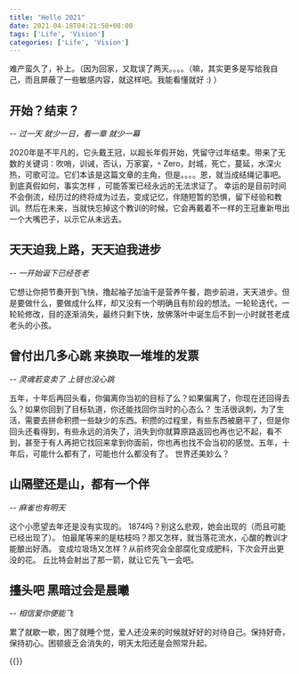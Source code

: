 ```yaml
---
title: "Hello 2021"
date: 2021-04-18T04:21:50+08:00
tags: ['Life', 'Vision']
categories: ['Life', 'Vision']
---
```


难产蛮久了，补上。（因为回家，又耽误了两天。。。。（嘛，其实更多是写给我自己，而且屏蔽了一些敏感内容，就这样吧。我能看懂就好 :) ）

## 开始？结束？

*-- 过一天 就少一日，看一章 就少一幕*

2020年是不平凡的，它头戴王冠，以超长年假开始，凭留守过年结束。带来了无数的关键词：吹哨，训诫，否认，万家宴，𐤃 Zero，封城，死亡，蔓延，水深火热，可歌可泣。它们本该是这篇文章的主角，但是。。。。恩，就当成结绳记事吧。到底真假如何，事实怎样 ，可能答案已经永远的无法求证了。
幸运的是目前时间不会倒流，经历过的终将成为过去，变成记忆，伴随短暂的恐惧，留下经验和教训。然后在未来，当就快忘掉这个教训的时候，它会再戴着不一样的王冠重新甩出一个大嘴巴子，以示它从未远去。

## 天天迫我上路，天天迫我进步

*-- 一开始诞下已经苍老*

它想让你把节奏开到飞快，撸起袖子加油干是营养午餐，跑步前进，天天进步。但是要做什么，要做成什么样，却又没有一个明确且有阶段的想法。一轮轮迭代，一轮轮修改，目的逐渐消失，最终只剩下快，放佛落叶中诞生后不到一小时就苍老成老头的小孩。

## 曾付出几多心跳 来换取一堆堆的发票

*-- 灵魂若变卖了 上链也没心跳*

五年，十年后再回头看，你偏离你当初的目标了么？如果偏离了，你现在还回得去么？如果你回到了目标轨道，你还能找回你当时的心态么？
生活很讽刺，为了生活，需要去拼命积攒一些缺少的东西。积攒的过程里，有些东西被磨平了，但是你回头还看得到，有些永远的消失了，消失到你就算原路返回也再也记不起，看不到，甚至于有人再把它找回来拿到你面前，你也再也找不会当初的感觉。五年，十年后，可能什么都有了，可能也什么都没有了。
世界还美妙么？

## 山隔壁还是山，都有一个伴

*-- 麻雀也有明天*

这个小愿望去年还是没有实现的。
1874吗？别这么悲观，她会出现的（而且可能已经出现了）。
怕最尾等来的是枯枝吗？那又怎样，就当落花流水，心酸的教训才能酿出好酒。
变成垃圾场又怎样？从前终究会全部腐化变成肥料，下次会开出更没的花。
丘比特会射出了那一箭，就让它先飞一会吧。

## 擡头吧 黑暗过会是晨曦

*-- 相信爱你便能飞*

累了就歇一歇，困了就睡个觉，爱人还没来的时候就好好的对待自己。保持好奇，保持初心。困顿疲乏会消失的，明天太阳还是会照常升起。

{{<youtube YQPaoggpn74>}}